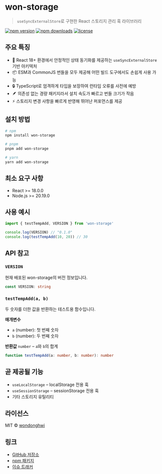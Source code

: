 # won-storage

> `useSyncExternalStore`로 구현한 React 스토리지 관리 훅 라이브러리

[![npm version](https://img.shields.io/npm/v/won-storage.svg)](https://www.npmjs.com/package/won-storage)
[![npm downloads](https://img.shields.io/npm/dm/won-storage.svg)](https://www.npmjs.com/package/won-storage)
[![license](https://img.shields.io/npm/l/won-storage.svg)](https://github.com/wondonghwi/won-storage/blob/main/LICENSE)

## 주요 특징
- 🚀 React 18+ 환경에서 안정적인 상태 동기화를 제공하는 `useSyncExternalStore` 기반 아키텍처
- 📦 ESM과 CommonJS 번들을 모두 제공해 어떤 빌드 도구에서도 손쉽게 사용 가능
- 🔒 TypeScript로 엄격하게 타입을 보장하여 런타임 오류를 사전에 예방
- 🪶 의존성 없는 경량 패키지라서 설치 속도가 빠르고 번들 크기가 작음
- ⚡ 스토리지 변경 사항을 빠르게 반영해 뛰어난 퍼포먼스를 제공

## 설치 방법
```bash
# npm
npm install won-storage

# pnpm
pnpm add won-storage

# yarn
yarn add won-storage
```

## 최소 요구 사항
- React >= 18.0.0
- Node.js >= 20.19.0

## 사용 예시
```typescript
import { testTempAdd, VERSION } from 'won-storage'

console.log(VERSION) // "0.1.0"
console.log(testTempAdd(10, 20)) // 30
```

## API 참고
### `VERSION`
현재 배포된 won-storage의 버전 정보입니다.

```typescript
const VERSION: string
```

### `testTempAdd(a, b)`
두 숫자를 더한 값을 반환하는 테스트용 함수입니다.

**매개변수**
- `a` (number): 첫 번째 숫자
- `b` (number): 두 번째 숫자

**반환값** `number` – `a`와 `b`의 합계

```typescript
function testTempAdd(a: number, b: number): number
```

## 곧 제공될 기능
- `useLocalStorage` – localStorage 전용 훅
- `useSessionStorage` – sessionStorage 전용 훅
- 기타 스토리지 유틸리티

## 라이선스
MIT © [wondonghwi](https://github.com/wondonghwi)

## 링크
- [GitHub 저장소](https://github.com/wondonghwi/won-storage)
- [npm 패키지](https://www.npmjs.com/package/won-storage)
- [이슈 트래커](https://github.com/wondonghwi/won-storage/issues)
